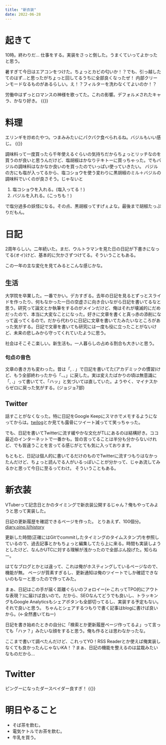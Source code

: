 ```yaml
---
title: "新衣装"
date: 2022-06-28
---
```



# 起きて
10時。終わりだ... 仕事をする。実装をさっと倒した。うまくていってよかったと思う。

暑すぎて今日はエアコンをつけた。ちょっとカビの匂いか！？でも、引っ越したてのはず...と思ったがちょっと回してるうちに全部良くなったぜ！
内部クリーンモードなるものがあるらしい。え！？フィルターを洗わなくてよいのか！？

労働中はずっとロマンスの神様を歌ってた。これの影響。デフォルメされたキャラ、かなり好き。
{{<tweet user="dango_bot" id="1541074565920878593">}}


# 料理
エリンギを炒めたやつ。つまみみたいにパクパク食べられるね。バジルもいい感じ。
{{<tweet user="dango_bot" id="1541779023998898176">}}

調味料って一度買ったら千年使えるぐらいの気持ちだからちょっとリッチなのを買うのが良いと思うんだけど、塩胡椒はかなりテキトーに買っちゃった。でもバジルの調味料はなかなか良いのを買ったのでいっぱい使っていきたい。
バジルの方にも塩が入ってるから、塩コショウを使う変わりに黒胡椒のミル＋バジルの調味料でいくのが良さそう。じゃないと

1. 塩コショウを入れる。(塩入ってる！)
2. バジルを入れる。(こっちも！)

で塩分過多の妖怪になる。その点、黒胡椒ってすげぇよな。最後まで胡椒たっぷりだもん。

# 日記
2周年らしい。二年続いた。まだ、ウルトラマンを見た日の日記が下書きになってる(オイ)けど、基本的に欠かさずつけてる。そういうこともある。

この一年の主な変化を見てみるとこんな感じかな。
## 生活
大学院を卒業した。一番でかい。デカすぎる。去年の日記を見るとずっとスライドを作ったり、何もなかった一日の空虚さに向き合いながら日記を書いてるなと思う。研究って論文とか執筆をするのがメインだけど、俺はそれが壊滅的にだめだったので、本当に大変なことになった。好きに文章を書くと真っ赤の添削になって返ってくるので。だから代わりに日記に文章を書いてたみたいなところがあった気がする。日記で文章を書いても研究には一度も役に立ったことがないけど、未来の悲しみから守ってくれていたように思う。

社会はそこそこ楽しい。新生活も。一人暮らしの占める割合も大きいと思う。
### 句点の音色
文章の書き方も変わった。昔は「, . 」で日記を書いてた(アカデミックの慣習)けど、もう全部終わったから「、。」に戻した。実は変えたばかりの頃は無意識に「, .」って書いてて、「ハッ」と気づいては直していた。ようやく、マイナスからゼロに戻った気がする。(ジョジョ7部)

## Twitter
話すことがなくなった。特に日記をGoogle Keepにスマホでメモするようになってからは。[twilog](https://twilog.org/dango_bot)とか見ても露骨にツイート減ってて笑っちゃった。

でも、日記を書いてTwitterに流す緩やかな文化がTLにあるのは結構好き。ココ最近のインターネットで一番かも。皆の言ってることは半分も分からないけれど、でも皆違うことを言ってる感じがとても気に入っております。

もともと、日記は個人的に書いてるだけのものでTwitterに流すつもりはなかったんだけど、ちょっと読んでる人がいるっぽいことが分かって、じゃあ流してみるかと思って今日に至るってわけ。
そういうこともある。

# 新衣装
VTuberって記念日とかのタイミングで新衣装公開するじゃん？俺もやってみようと思って実装した。

日記の更新履歴を確認できるページを作った。 とりあえず、100個分。[diary.oino.li/history](/history)

更新した時間(正確にはGitでcommitしたタイミングのタイムスタンプ)を参照しているので、過去記事とかもちょっと編集してたら上に来る。時間も実装しようとしたけど、なんかUTCに対する理解が浅かったので全部ぶん投げた。知らねー。

はてなブログとかとは違って、これは俺がホスティングしているページなので、機能が無。
ページが質素すぎるし、更新通知は俺のツイートでしか確認できないのもなーと思ったので作ってみた。

まぁ、日記はこの手が届く距離ぐらいのフォロイー(←これってTPO的にアウトな表現？)に届けば良いので。だから、SEOなんてどうでも良いし、トラッキングもGoogle Analyticsもシェアボタンも全部切ってるし、実装する予定もない。それで良いと思う。
ちゃんとシェアするつもりで書く記事はblogに書けば良いから。(←全然書いてねー)

日記を書き始めたときの自分に「検索とか更新履歴ページ作ってるよ」って言っても「ハァ？」みたいな顔をすると思う。俺も作るとは思わなかったな。


ここまで書いて調べたんだけど、これってYO！RSS Readerとか使えば俺実装しなくても良かったんじゃないKA！？まぁ、日記の機能を整えるのは盆栽みたいなものだから...

# Twitter
ピングーになったダースベイダー良すぎ！
{{<tweet user="dango_bot" id="1536404249999032329">}}
# 明日やること
- そば茶を飲む。
- 電気ケトルでお茶を飲む。
- 牛乳を買う。